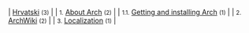 | [Hrvatski](/index.php/Category:Hrvatski "Category:Hrvatski") <small>(3)</small> |
| <small>1.</small> [About Arch](/index.php/Category:About_Arch_(Hrvatski) "Category:About Arch (Hrvatski)") <small>(2)</small> |
| <small>1.1.</small> [Getting and installing Arch](/index.php/Category:Getting_and_installing_Arch_(Hrvatski) "Category:Getting and installing Arch (Hrvatski)") <small>(1)</small> |
| <small>2.</small> [ArchWiki](/index.php/Category:ArchWiki_(Hrvatski) "Category:ArchWiki (Hrvatski)") <small>(2)</small> |
| <small>3.</small> [Localization](/index.php/Category:Localization_(Hrvatski) "Category:Localization (Hrvatski)") <small>(1)</small> |